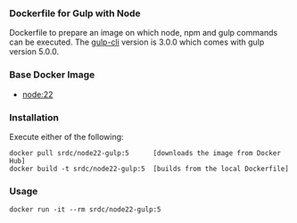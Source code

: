 ### Dockerfile for Gulp with Node

Dockerfile to prepare an image on which node, npm and gulp commands can be executed. The [gulp-cli](https://www.npmjs.com/package/gulp-cli) version is 3.0.0 which comes with gulp version 5.0.0.

### Base Docker Image

* [node:22](https://hub.docker.com/_/node)


### Installation
Execute either of the following:

    docker pull srdc/node22-gulp:5      [downloads the image from Docker Hub]
    docker build -t srdc/node22-gulp:5  [builds from the local Dockerfile]


### Usage

    docker run -it --rm srdc/node22-gulp:5

